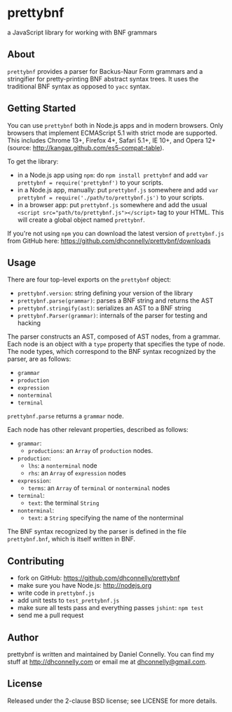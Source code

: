 prettybnf
=========

a JavaScript library for working with BNF grammars

About
-----

`prettybnf` provides a parser for Backus-Naur Form grammars and a stringifier
for pretty-printing BNF abstract syntax trees.  It uses the traditional BNF
syntax as opposed to `yacc` syntax.

Getting Started
---------------

You can use `prettybnf` both in Node.js apps and in modern browsers.  Only
browsers that implement ECMAScript 5.1 with strict mode are supported.  This
includes Chrome 13+, Firefox 4+, Safari 5.1+, IE 10+, and Opera 12+ (source:
http://kangax.github.com/es5-compat-table).

To get the library:

- in a Node.js app using `npm`: do `npm install prettybnf` and add
  `var prettybnf = require('prettybnf')` to your scripts.
- in a Node.js app, manually: put `prettybnf.js` somewhere and add
  `var prettybnf = require('./path/to/prettybnf.js')` to your scripts.
- in a browser app: put `prettybnf.js` somewhere and add the usual
  `<script src="path/to/prettybnf.js"></script>` tag to your HTML.  This will
  create a global object named `prettybnf`.

If you're not using `npm` you can download the latest version of `prettybnf.js`
from GitHub here: https://github.com/dhconnelly/prettybnf/downloads

Usage
-----

There are four top-level exports on the `prettybnf` object:

- `prettybnf.version`: string defining your version of the library
- `prettybnf.parse(grammar)`: parses a BNF string and returns the AST
- `prettybnf.stringify(ast)`: serializes an AST to a BNF string
- `prettybnf.Parser(grammar)`: internals of the parser for testing and hacking

The parser constructs an AST, composed of AST nodes, from a grammar.  Each node
is an object with a `type` property that specifies the type of node. The node
types, which correspond to the BNF syntax recognized by the parser, are as
follows:

- `grammar`
- `production`
- `expression`
- `nonterminal`
- `terminal`

`prettybnf.parse` returns a `grammar` node.

Each node has other relevant properties, described as follows:

- `grammar`:
    + `productions`: an `Array` of `production` nodes.
- `production`:
    + `lhs`: a `nonterminal` node
    + `rhs`: an `Array` of `expression` nodes
- `expression`:
    + `terms`: an `Array` of `terminal` or `nonterminal` nodes
- `terminal`:
    + `text`: the terminal `String`
- `nonterminal`:
    + `text`: a `String` specifying the name of the nonterminal

The BNF syntax recognized by the parser is defined in the file `prettybnf.bnf`,
which is itself written in BNF.

Contributing
------------

- fork on GitHub: https://github.com/dhconnelly/prettybnf
- make sure you have Node.js: http://nodejs.org
- write code in `prettybnf.js`
- add unit tests to `test_prettybnf.js`
- make sure all tests pass and everything passes `jshint`: `npm test`
- send me a pull request

Author
------

prettybnf is written and maintained by Daniel Connelly.  You can find my stuff
at http://dhconnelly.com or email me at dhconnelly@gmail.com.

License
-------

Released under the 2-clause BSD license; see LICENSE for more details.
